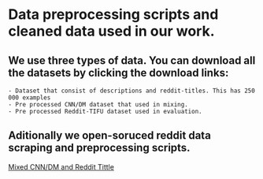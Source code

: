 # Data preprocessing scripts and cleaned data used in our work.

## We use three types of data. You can download all the datasets by clicking the download links:
    - Dataset that consist of descriptions and reddit-titles. This has 250 000 examples
    - Pre processed CNN/DM dataset that used in mixing.
    - Pre processed Reddit-TIFU dataset used in evaluation.


## Aditionally we open-soruced reddit data scraping and preprocessing scripts.
[Mixed CNN/DM and Reddit Tittle](https://drive.google.com/drive/u/5/folders/13UcRsoU9iNYzAGCFerSuda4VoIbOtozz)
    
